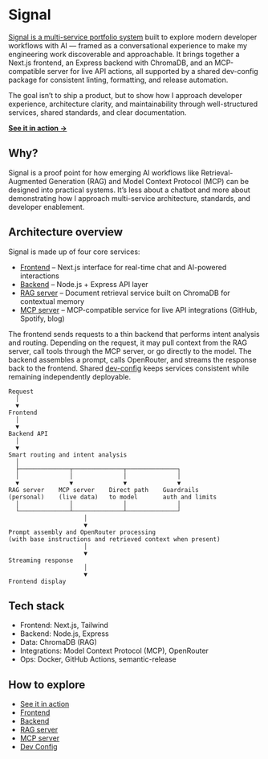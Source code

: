 # Signal

[Signal is a multi-service portfolio system](https://signal.abruno.net) built to explore modern developer workflows with AI — framed as a conversational experience to make my engineering work discoverable and approachable. It brings together a Next.js frontend, an Express backend with ChromaDB, and an MCP-compatible server for live API actions, all supported by a shared dev-config package for consistent linting, formatting, and release automation.

The goal isn’t to ship a product, but to show how I approach developer experience, architecture clarity, and maintainability through well-structured services, shared standards, and clear documentation.

[**See it in action →**](https://signal.abruno.net)

## Why?

Signal is a proof point for how emerging AI workflows like Retrieval-Augmented Generation (RAG) and Model Context Protocol (MCP) can be designed into practical systems. It’s less about a chatbot and more about demonstrating how I approach multi-service architecture, standards, and developer enablement.

## Architecture overview

Signal is made up of four core services:

- [Frontend](https://github.com/anthonybruno/signal-frontend) – Next.js interface for real-time chat and AI-powered interactions
- [Backend](https://github.com/anthonybruno/signal-backend) – Node.js + Express API layer
- [RAG server](https://github.com/anthonybruno/signal-rag) – Document retrieval service built on ChromaDB for contextual memory
- [MCP server](https://github.com/anthonybruno/signal-mcp) – MCP-compatible service for live API integrations (GitHub, Spotify, blog)

The frontend sends requests to a thin backend that performs intent analysis and routing. Depending on the request, it may pull context from the RAG server, call tools through the MCP server, or go directly to the model. The backend assembles a prompt, calls OpenRouter, and streams the response back to the frontend. Shared [dev-config](https://www.npmjs.com/package/abruno-dev-config) keeps services consistent while remaining independently deployable.

```
Request
  │
  ▼
Frontend
  │
  ▼
Backend API
  │
  ▼
Smart routing and intent analysis
  │
  ├──────────────┬──────────────┬──────────────┐
  │              │              │              │
  ▼              ▼              ▼              ▼
RAG server    MCP server    Direct path    Guardrails
(personal)    (live data)   to model       auth and limits
  │              │              │              │
  └──────────────┴──────────────┴──────────────┘
                     │
                     ▼
Prompt assembly and OpenRouter processing
(with base instructions and retrieved context when present)
                     │
                     ▼
Streaming response
                     │
                     ▼
Frontend display
```

## Tech stack

- Frontend: Next.js, Tailwind
- Backend: Node.js, Express
- Data: ChromaDB (RAG)
- Integrations: Model Context Protocol (MCP), OpenRouter
- Ops: Docker, GitHub Actions, semantic-release

## How to explore

- [See it in action](https://signal.abruno.net)
- [Frontend](https://github.com/anthonybruno/signal-frontend)
- [Backend](https://github.com/anthonybruno/signal-backend)
- [RAG server](https://github.com/anthonybruno/signal-rag)
- [MCP server](https://github.com/anthonybruno/signal-mcp)
- [Dev Config](https://www.npmjs.com/package/abruno-dev-config)
